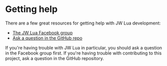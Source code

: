 # Getting help

There are a few great resources for getting help with JW Lua development:

- [The JW Lua Facebook group](https://www.facebook.com/groups/742277119576336/)
- [Ask a question in the GitHub repo](https://github.com/Nick-Mazuk/jw-lua-scripts/issues/new?assignees=&labels=help&template=help.md&title=)

If you're having trouble with JW Lua in particular, you should ask a question in the Facebook group first. If you're having trouble with contributing to this project, ask a question in the GitHub repository.

